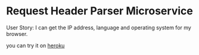# Request Header Parser Microservice

User Story: I can get the IP address, language and operating system for my browser.

you can try it on [heroku](https://prorovsky-request-header.herokuapp.com/api/whoami)